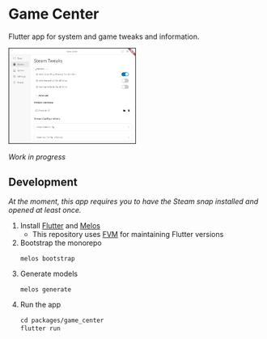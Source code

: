 # Game Center

Flutter app for system and game tweaks and information.

<img src="./screenshots/game_center-steam_page.png" width="50%" alt="Game Center - Steam Page">

*Work in progress*

## Development

*At the moment, this app requires you to have the Steam snap installed and
opened at least once.*

1. Install [Flutter](https://docs.flutter.dev/get-started/install/linux/desktop)
and [Melos](https://melos.invertase.dev/~melos-latest/getting-started)
    - This repository uses [FVM](https://fvm.app/) for maintaining Flutter versions
2. Bootstrap the monorepo
    ```
    melos bootstrap
    ```
3. Generate models
    ```
    melos generate
    ```
3. Run the app
    ```
    cd packages/game_center
    flutter run
    ```
